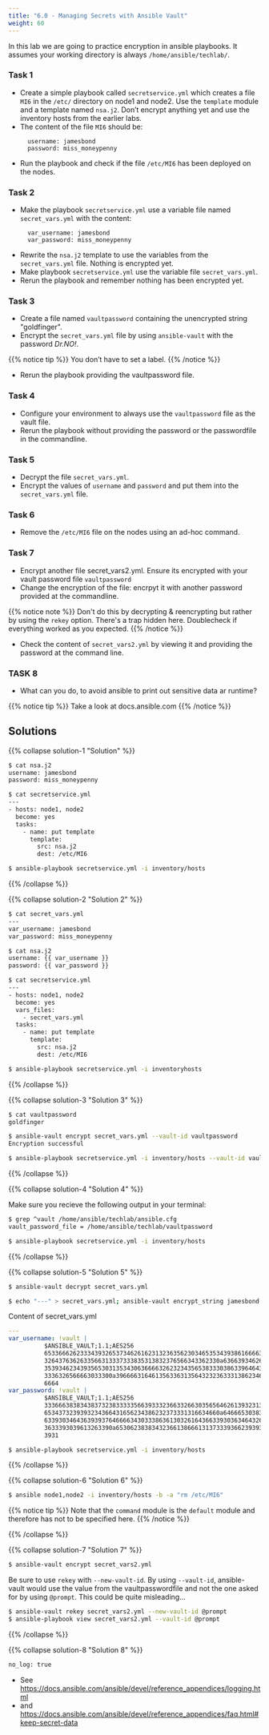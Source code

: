 ```yaml
---
title: "6.0 - Managing Secrets with Ansible Vault"
weight: 60
---
```


In this lab we are going to practice encryption in ansible playbooks. It assumes your working directory is always `/home/ansible/techlab/`.

### Task 1

- Create a simple playbook called `secretservice.yml` which creates a file `MI6` in the `/etc/` directory on node1 and node2. Use the `template` module and a template named `nsa.j2`. Don’t encrypt anything yet and use the inventory hosts from the earlier labs.
- The content of the file `MI6` should be:
  ```
    username: jamesbond
    password: miss_moneypenny
  ```
- Run the playbook and check if the file `/etc/MI6` has been deployed on the nodes.

### Task 2

- Make the playbook `secretservice.yml` use a variable file named `secret_vars.yml` with the content:
  ```
    var_username: jamesbond
    var_password: miss_moneypenny
  ```
- Rewrite the `nsa.j2` template to use the variables from the `secret_vars.yml` file. Nothing is encrypted yet.
- Make playbook `secretservice.yml` use the variable file `secret_vars.yml`.
- Rerun the playbook and remember nothing has been encrypted yet.

### Task 3

- Create a file named `vaultpassword` containing the unencrypted string "goldfinger".
- Encrypt the `secret_vars.yml` file by using `ansible-vault` with the password *Dr.NO\!*.

{{% notice tip %}}
You don’t have to set a label.
{{% /notice %}}

- Rerun the playbook providing the vaultpassword file.

### Task 4

- Configure your environment to always use the `vaultpassword` file as the vault file.
- Rerun the playbook without providing the password or the passwordfile in the commandline.

### Task 5

- Decrypt the file `secret_vars.yml`.
- Encrypt the values of `username` and `password` and put them into the `secret_vars.yml` file.

### Task 6

- Remove the `/etc/MI6` file on the nodes using an ad-hoc command.

### Task 7

- Encrypt another file secret_vars2.yml. Ensure its encrypted with your vault password file `vaultpassword`
- Change the encryption of the file: encrpyt it with another password provided at the commandline.

{{% notice note %}}
 Don't do this by decrypting & reencrypting but rather by using the `rekey` option. 
 There's a trap hidden here. Doublecheck if everything worked as you expected.
{{% /notice %}}

- Check the content of `secret_vars2.yml` by viewing it and providing the password at the command line.

### TASK 8

- What can you do, to avoid ansible to print out sensitive data ar runtime?

{{% notice tip %}} 
Take a look at docs.ansible.com
{{% /notice %}}


## Solutions


{{% collapse solution-1 "Solution" %}}
```bash
$ cat nsa.j2 
username: jamesbond
password: miss_moneypenny

$ cat secretservice.yml 
---
- hosts: node1, node2
  become: yes
  tasks:
    - name: put template
      template:
        src: nsa.j2
        dest: /etc/MI6

$ ansible-playbook secretservice.yml -i inventory/hosts  
```
{{% /collapse %}}


{{% collapse solution-2 "Solution 2" %}}

```bash
$ cat secret_vars.yml 
---
var_username: jamesbond
var_password: miss_moneypenny

$ cat nsa.j2 
username: {{ var_username }}
password: {{ var_password }}

$ cat secretservice.yml 
---
- hosts: node1, node2
  become: yes
  vars_files:
    - secret_vars.yml
  tasks:
    - name: put template
      template:
        src: nsa.j2
        dest: /etc/MI6

$ ansible-playbook secretservice.yml -i inventoryhosts
```
{{% /collapse %}}

{{% collapse solution-3 "Solution 3" %}}
```bash
$ cat vaultpassword 
goldfinger

$ ansible-vault encrypt secret_vars.yml --vault-id vaultpassword
Encryption successful

$ ansible-playbook secretservice.yml -i inventory/hosts --vault-id vaultpassword
```
{{% /collapse %}}

{{% collapse solution-4 "Solution 4" %}}

Make sure you recieve the following output in your terminal:

```bash
$ grep ^vault /home/ansible/techlab/ansible.cfg 
vault_password_file = /home/ansible/techlab/vaultpassword

$ ansible-playbook secretservice.yml -i inventory/hosts
```

{{% /collapse %}}

{{% collapse solution-5 "Solution 5" %}}

```bash
$ ansible-vault decrypt secret_vars.yml

$ echo "---" > secret_vars.yml; ansible-vault encrypt_string jamesbond -n var_username >> secret_vars.yml; ansible-vault encrypt_string miss_moneypenny -n var_password >> secret_vars.yml
```

Content of secret_vars.yml
```yaml
---
var_username: !vault |
          $ANSIBLE_VAULT;1.1;AES256
          65336662623334393265373462616231323635623034653534393861666637333232383438393534
          3264376362633566313337333835313832376566343362330a636639346263323961636232306134
          35393462343935653031353430636666326232343565383330386339646436376265316264376366
          3336326566663033300a396666316461356336313564323236333138623465373439343032333930
          6664
var_password: !vault |
          $ANSIBLE_VAULT;1.1;AES256
          33366638383438373238333335663933323663326630356564626139323135306563343335613331
          6534373239393234366431656234386232373331316634660a646665303838636465303638316366
          63393034643639393764666634303338636130326164366339303634643264646235323637326661
          3633393039613263390a653062383834323661386661313733393662393935663263633565396133
          3931
```
```bash
$ ansible-playbook secretservice.yml -i inventory/hosts
```

{{% /collapse %}}

{{% collapse solution-6 "Solution 6" %}}
```bash
$ ansible node1,node2 -i inventory/hosts -b -a "rm /etc/MI6"
```

{{% notice tip %}} 
Note that the `command` module is the `default` module and therefore has not to be specified here.
{{% /notice %}}

{{% /collapse %}}

{{% collapse solution-7 "Solution 7" %}}

```bash
$ ansible-vault encrypt secret_vars2.yml
```

Be sure to use `rekey` with `--new-vault-id`. By using `--vault-id`, ansible-vault would use the value from the vaultpasswordfile and not the one asked for by using `@prompt`. This could be quite misleading...

```bash
$ ansible-vault rekey secret_vars2.yml --new-vault-id @prompt
$ ansible-playbook view secret_vars2.yml --vault-id @prompt
```

{{% /collapse %}}

{{% collapse solution-8 "Solution 8" %}}
```bash
no_log: true
```

- See https://docs.ansible.com/ansible/devel/reference_appendices/logging.html
- and https://docs.ansible.com/ansible/devel/reference_appendices/faq.html#keep-secret-data
